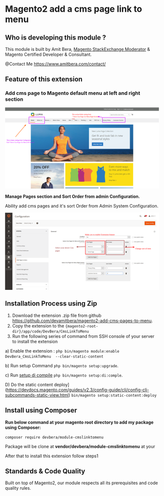 Magento2 add a cms page link to menu
========================



## Who is developing this module ? 


This module is built by Amit Bera, [Magento StackExchange Moderator](https://magento.stackexchange.com/users/4564/amit-bera?tab=profile) & Magento Certified Developer & Consultant.

@Contact Me https://www.amitbera.com/contact/

## Feature of this extension



### Add cms page to Magento default menu at left and right section


![Menu](docs/static/frontend-enabled.png)

**Manage Pages section and Sort Order from admin Configuration.**

Ability add cms pages and it's sort Order from Admin System Configuration.

![Admin Setting](docs/static/enable%20Setting.png)


## Installation Process using Zip

1. Download the extension .zip file from github https://github.com/devamitbera/magento2-add-cms-pages-to-menu.
2. Copy the extension  to the `{magento2-root-dir}/app/code/DevBera/CmsLinkToMenu` 
3. Run the following series of command from SSH console of your server to install  the extension

a)  Enable the extension : `php bin/magento module:enable DevBera_CmsLinkToMenu  --clear-static-content`

b)  Run setup  Command `php bin/magento setup:upgrade`.

c)  Run [setup di compile](https://devdocs.magento.com/guides/v2.3/config-guide/cli/config-cli-subcommands-compiler.html) `php bin/magento setup:di:comple`.

D)  Do the static content deploy](https://devdocs.magento.com/guides/v2.3/config-guide/cli/config-cli-subcommands-static-view.html) `bin/magento setup:static-content:deploy`

## Install using Composer


**Run below command at your magento root directory to add my package using Composer:**

`composer require devbera/module-cmslinktomenu`
 
 Package will be  clone at **vendor/devbera/module-cmslinktomenu** at your
 
 After that to install  this extension follow  steps1

## Standards & Code Quality

Built on top of Magento2, our module respects all its prerequisites and code quality rules.


